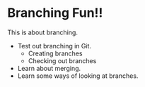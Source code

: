 # Branching Fun!!
This is about branching.

- Test out branching in Git.
  - Creating branches
  - Checking out branches
- Learn about merging.
- Learn some ways of looking at branches.
